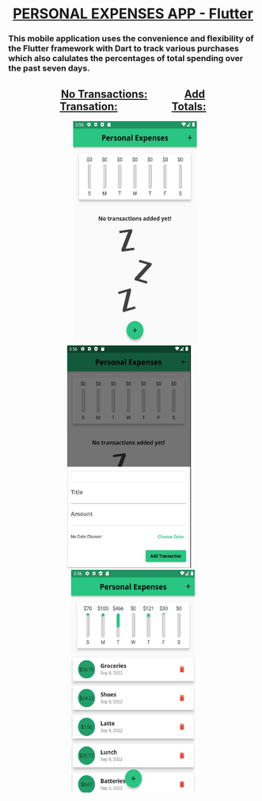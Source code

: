 # <div align="center"> <ins><strong>PERSONAL EXPENSES APP - Flutter</strong></ins> </div>
### This mobile application uses the convenience and flexibility of the Flutter framework with Dart to track various purchases which also calulates the percentages of total spending over the past seven days.

## <div align="center"><ins>No Transactions:</ins>               <ins>Add Transation:</ins>                      <ins>Totals:</ins></div>
<div align="center">      <img src = "https://github.com/BrandonScanlon/Personal_Expenses_App/blob/main/images/Exspenses%201.jpg" width="250" height="450"/>    <img src = "https://github.com/BrandonScanlon/Personal_Expenses_App/blob/main/images/Exspenses%202.jpg" width="250" height="450"/>    <img src ="https://github.com/BrandonScanlon/Personal_Expenses_App/blob/main/images/Exspenses%203.jpg" width="250" height="450"/> </div>
